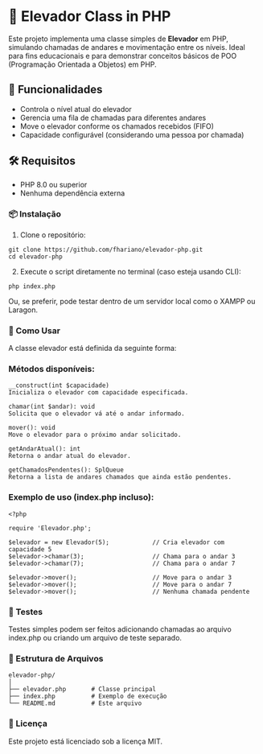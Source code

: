 # 🚀 Elevador Class in PHP

Este projeto implementa uma classe simples de **Elevador** em PHP, simulando chamadas de andares e movimentação entre os níveis. Ideal para fins educacionais e para demonstrar conceitos básicos de POO (Programação Orientada a Objetos) em PHP.

## 🧩 Funcionalidades

- Controla o nível atual do elevador
- Gerencia uma fila de chamadas para diferentes andares
- Move o elevador conforme os chamados recebidos (FIFO)
- Capacidade configurável (considerando uma pessoa por chamada)

## 🛠️ Requisitos

- PHP 8.0 ou superior
- Nenhuma dependência externa

### 📦 Instalação

1. Clone o repositório:
```
git clone https://github.com/fhariano/elevador-php.git
cd elevador-php
```

2. Execute o script diretamente no terminal (caso esteja usando CLI):
```
php index.php
```
Ou, se preferir, pode testar dentro de um servidor local como o XAMPP ou Laragon.

### 📄 Como Usar
A classe elevador está definida da seguinte forma:

### Métodos disponíveis:

```
__construct(int $capacidade)
Inicializa o elevador com capacidade especificada.

chamar(int $andar): void
Solicita que o elevador vá até o andar informado.

mover(): void
Move o elevador para o próximo andar solicitado.

getAndarAtual(): int
Retorna o andar atual do elevador.

getChamadosPendentes(): SplQueue
Retorna a lista de andares chamados que ainda estão pendentes.
```

### Exemplo de uso (index.php incluso):
```
<?php

require 'Elevador.php';

$elevador = new Elevador(5);            // Cria elevador com capacidade 5
$elevador->chamar(3);                   // Chama para o andar 3
$elevador->chamar(7);                   // Chama para o andar 7

$elevador->mover();                     // Move para o andar 3
$elevador->mover();                     // Move para o andar 7
$elevador->mover();                     // Nenhuma chamada pendente
```

### 🧪 Testes
Testes simples podem ser feitos adicionando chamadas ao arquivo index.php ou criando um arquivo de teste separado.

### 📁 Estrutura de Arquivos
```
elevador-php/
│
├── elevador.php       # Classe principal
├── index.php          # Exemplo de execução
└── README.md          # Este arquivo
```
### 📄 Licença
Este projeto está licenciado sob a licença MIT.
